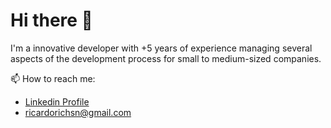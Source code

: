 # Hi there :wave:
<!--
**ricardosn/ricardosn** is a ✨ _special_ ✨ repository because its `README.md` (this file) appears on your GitHub profile.

Here are some ideas to get you started:

- 🔭 I’m currently working on ...
- 🌱 I’m currently learning ...
- 👯 I’m looking to collaborate on ...
- 🤔 I’m looking for help with ...
- 💬 Ask me about ...
- 📫 How to reach me: ...
- 😄 Pronouns: ...
- ⚡ Fun fact: ...
-->
I'm a innovative developer with +5 years of experience managing several aspects of the development process for small to medium-sized companies. 

📫 How to reach me:
* [Linkedin Profile](https://www.linkedin.com/in/ricardosilvanunes/)
* ricardorichsn@gmail.com
